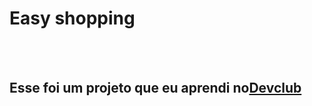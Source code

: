 <h1>Easy shopping</h1>
<br>
<br>
<h2>Esse foi um projeto que eu aprendi no<a href="https://rodolfomori.com.br/devclub">Devclub</a></h2>
